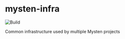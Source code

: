 # mysten-infra

![Build](https://github.com/mystenlabs/mysten-infra/actions/workflows/rust.yml/badge.svg)


Common infrastructure used by multiple Mysten projects

